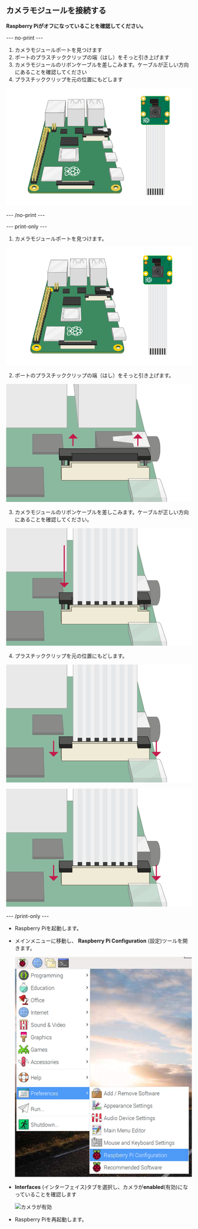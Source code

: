 ## カメラモジュールを接続する

**Raspberry Piがオフになっていることを確認してください。**

--- no-print ---

1. カメラモジュールポートを見つけます
2. ポートのプラスチッククリップの端（はし）をそっと引き上げます
3. カメラモジュールのリボンケーブルを差しこみます。ケーブルが正しい方向にあることを確認してください
4. プラスチッククリップを元の位置にもどします

![Raspberry Piカメラモジュールの接続方法のアニメーション](images/connect-camera.gif)

--- /no-print ---

--- print-only ---

1. カメラモジュールポートを見つけます。

![Raspberry Piとカメラモジュール](images/connect-camera1.png)

2. ポートのプラスチッククリップの端（はし）をそっと引き上げます。

![持ち上げられたカメラモジュールポート](images/connect-camera2.png)

3. カメラモジュールのリボンケーブルを差しこみます。ケーブルが正しい方向にあることを確認してください。

![ポートに差しこまれたカメラモジュールリボンケーブル](images/connect-camera3.png)

4. プラスチッククリップを元の位置にもどします。

![camera module port pushed down](images/connect-camera4.png)

![camera module port pushed down](images/connect-camera4.png)

--- /print-only ---

- Raspberry Piを起動します。

- メインメニューに移動し、 **Raspberry Pi Configuration** (設定)ツールを開きます。

    ![Raspberry Pi 設定ツール](images/pi-configuration-menu.png)

- **Interfaces** (インターフェイス)タブを選択し、カメラが**enabled**(有効)になっていることを確認します

    ![カメラが有効](images/pi-configuration-interfaces-annotated.png)

- Raspberry Piを再起動します。
